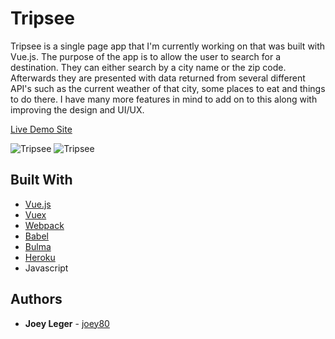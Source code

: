 # Tripsee

Tripsee is a single page app that I'm currently working on that was built with Vue.js. The purpose of the app is to allow the user to search for a destination. They can either search by a city name or the zip code. Afterwards they are presented with data returned from several different API's such as the current weather of that city, some places to eat and things to do there. I have many more features in mind to add on to this along with improving the design and UI/UX.

[Live Demo Site](https://joeyui-tripsee.herokuapp.com/)

![Tripsee](https://user-images.githubusercontent.com/3519112/41825656-ad70931a-77f0-11e8-9a9d-28ce426f3a41.PNG)
![Tripsee](https://user-images.githubusercontent.com/3519112/41825657-ad8f5ff2-77f0-11e8-9e0d-c847c45537a2.PNG)

## Built With

- [Vue.js](https://vuejs.org/)
- [Vuex](https://vuex.vuejs.org/)
- [Webpack](https://webpack.js.org/)
- [Babel](https://babeljs.io/)
- [Bulma](https://bulma.io/)
- [Heroku](https://heroku.com/)
- Javascript

## Authors

- **Joey Leger** - [joey80](https://github.com/joey80)

